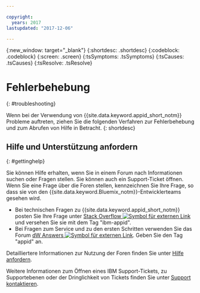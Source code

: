 ```yaml
---

copyright:
  years: 2017
lastupdated: "2017-12-06"

---
```

{:new_window: target="_blank"}
{:shortdesc: .shortdesc}
{:codeblock: .codeblock}
{:screen: .screen}
{:tsSymptoms: .tsSymptoms}
{:tsCauses: .tsCauses}
{:tsResolve: .tsResolve}

# Fehlerbehebung
{: #troubleshooting}

Wenn bei der Verwendung von {{site.data.keyword.appid_short_notm}} Probleme auftreten, ziehen Sie die folgenden Verfahren zur Fehlerbehebung und zum Abrufen von Hilfe in Betracht.
{: shortdesc}


## Hilfe und Unterstützung anfordern
{: #gettinghelp}

Sie können Hilfe erhalten, wenn Sie in einem Forum nach Informationen suchen oder Fragen stellen. Sie können auch ein Support-Ticket öffnen. Wenn Sie eine Frage über die Foren stellen, kennzeichnen Sie Ihre Frage, so dass sie von den {{site.data.keyword.Bluemix_notm}}-Entwicklerteams gesehen wird.
  * Bei technischen Fragen zu {{site.data.keyword.appid_short_notm}} posten Sie Ihre Frage unter <a href="http://stackoverflow.com/search?q=appid+ibm-bluemix" target="_blank">Stack Overflow <img src="../../icons/launch-glyph.svg" alt="Symbol für externen Link"></a> und versehen Sie sie mit dem Tag "ibm-appid".
  * Bei Fragen zum Service und zu den ersten Schritten verwenden Sie das Forum <a href="https://developer.ibm.com/answers/search.html?f=&type=question&redirect=search%2Fsearch&sort=relevance&q=appid%20[bluemix]" target="_blank">dW Answers <img src="../../icons/launch-glyph.svg" alt="Symbol für externen Link"></a>. Geben Sie den Tag "appid" an.

Detailliertere Informationen zur Nutzung der Foren finden Sie unter [Hilfe anfordern](/docs/support/index.html#getting-help).

Weitere Informationen zum Öffnen eines IBM Support-Tickets, zu Supportebenen oder der Dringlichkeit von Tickets finden Sie unter [Support kontaktieren](/docs/support/index.html#contacting-support).
